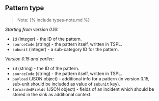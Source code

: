 ## Pattern type

> Note: {% include types-note.md %}

_Starting from version 0.16:_

- `id` (integer) - the ID of the pattern.
- `sourceCode` (string) - the pattern itself, written in TSPL.
- `subunit` (integer) - a sub-category ID for the pattern.

_Version 0.15 and earlier:_

- `id` (string) - the ID of the pattern.
- `sourceCode` (string) - the pattern itself, written in TSPL.
- `payload` (JSON object) - additional info for a pattern (in version 0.15, sub-unit should be included as value of `subunit` key).
- `forwardedFields` (JSON object) - fields of an incident which should be stored in the sink as additional context. 